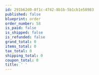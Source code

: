 ```yaml
---
id: 291b62d0-8f1c-4742-8b1b-5b1cb1e58983
published: false
blueprint: order
order_number: 58
is_paid: false
is_shipped: false
is_refunded: false
grand_total: 0
items_total: 0
tax_total: 0
shipping_total: 0
coupon_total: 0
title: ' '
---
```


